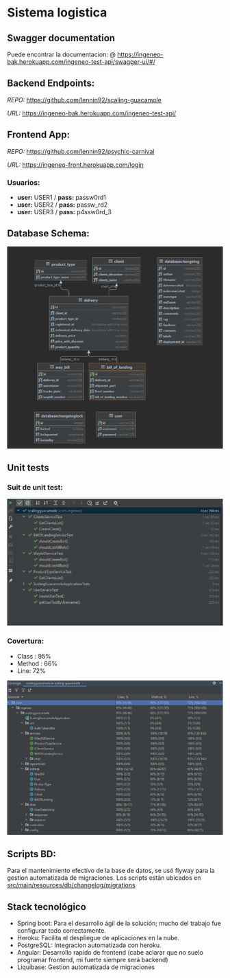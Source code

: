 # Sistema logistica

## Swagger documentation
Puede encontrar la documentacion: @ https://ingeneo-bak.herokuapp.com/ingeneo-test-api/swagger-ui/#/

## Backend Endpoints:

*REPO:* https://github.com/lennin92/scaling-guacamole

*URL:* https://ingeneo-bak.herokuapp.com/ingeneo-test-api/

## Frontend App:

*REPO:* https://github.com/lennin92/psychic-carnival

*URL:* https://ingeneo-front.herokuapp.com/login

### Usuarios:

* **user:** USER1 / **pass:** passw0rd1
* **user:** USER2 / **pass:** passw_rd2
* **user:** USER3 / **pass:** p4ssw0rd_3

## Database Schema:
![img.png](img.png)

## Unit tests

### Suit de unit test: 

![img_2.png](img_2.png)

### Covertura:

* Class : 95%
* Method : 66%
* Line: 72%


![img_1.png](img_1.png)


## Scripts BD:
Para el mantenimiento efectivo de la base de datos, se usó flyway para la gestion automatizada de migraciones.
Los scripts están ubicados en [src/main/resources/db/changelog/migrations](src/main/resources/db/changelog/migrations)

## Stack tecnológico

* Spring boot: Para el desarrollo ágil de la solución; mucho del trabajo fue configurar todo correctamente.
* Heroku: Facilita el despliegue de aplicaciones en la nube.
* PostgreSQL: Integracion automatizada con heroku.
* Angular: Desarrollo rapido de frontend (cabe aclarar que no suelo programar frontend, mi fuerte siempre será backend)
* Liquibase: Gestion automatizada de migraciones